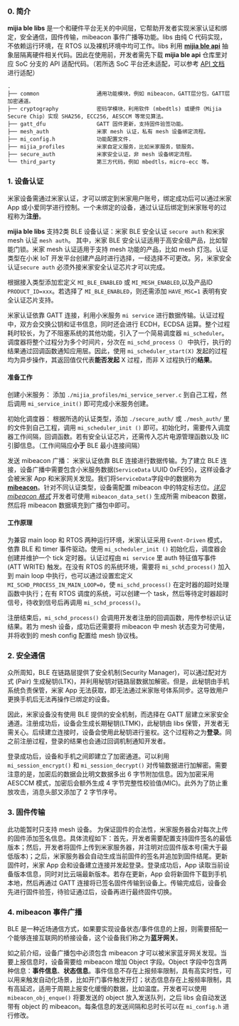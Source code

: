 ### 0. 简介
**mijia ble libs** 是一个和硬件平台无关的中间层，它帮助开发者实现米家认证和绑定，安全通信，固件传输，mibeacon 事件广播等功能。libs 由纯 C 代码实现，不依赖运行环境，在 RTOS 以及裸机环境中均可工作。libs 利用 [**mijia ble api**](https://github.com/MiEcosystem/mijia_ble_api.git) 抽象层隔离硬件相关代码。因此在使用前，开发者需先下载 **mijia ble api** 仓库里对应 SoC 分支的 API 适配代码。（若所选 SoC 平台还未适配，可以参考 [API 文档](https://miecosystem.github.io/mijia_ble_api/) 进行适配）

```
.
├── common                  通用功能模块，例如 mibeacon，GATT层分包，GATT层加密通道。
├── cryptography            密码学模块，利用软件 (mbedtls) 或硬件（Mijia Secure Chip）实现 SHA256, ECC256, AESCCM 等常见算法。
├── gatt_dfu                GATT 固件更新，支持固件验签功能。
├── mesh_auth               米家 mesh 认证，私有 mesh 设备绑定流程。
├── mi_config.h             功能配置文件.
├── mijia_profiles          米家自定义服务，比如米家服务，锁服务。
├── secure_auth             米家安全认证，非 mesh 设备绑定流程。
└── third_party             第三方代码，例如 mbedtls，micro-ecc 等。
```

### 1. 设备认证
米家设备需通过米家认证，才可以绑定到米家用户账号，绑定成功后可以通过米家 App 或小爱同学进行控制。一个未绑定的设备，通过认证后绑定到米家账号的过程称为**注册**。

**mijia ble libs** 支持2类 BLE 设备认证：米家 BLE 安全认证 `secure auth` 和米家 mesh 认证 `mesh auth`。
其中，米家 BLE 安全认证适用于高安全级产品，比如智能门锁。米家 mesh 认证适用于支持 mesh 功能的产品，比如 mesh 灯泡。认证类型在小米 IoT 开发平台创建产品时进行选择，一经选择不可更改。另，米家安全认证`secure auth` 必须外接米家安全认证芯片才可以完成。

根据接入类型添加宏定义 `MI_BLE_ENABLED` 或 `MI_MESH_ENABLED`,以及产品ID `PRODUCT_ID=xxx`。若选择了 `MI_BLE_ENABLED`，则还需添加 `HAVE_MSC=1` 表明有安全认证芯片支持。

米家认证依靠 GATT 连接，利用小米服务 `mi service` 进行数据传输。认证过程中，双方会交换公钥和证书信息，同时还会进行 ECDH，ECDSA 运算。整个过程耗时较长，为了不阻塞系统的其他功能，引入了一个简易调度器 `mi_scheduler`。调度器将整个过程分为多个时间片，分次在 `mi_schd_process（）` 中执行，执行的结果通过回调函数通知应用层。因此，使用 `mi_scheduler_start(X)` 发起的过程均为异步操作，其返回值仅代表**能否发起** X 过程，而非 X 过程执行的**结果**。

#### 准备工作
创建小米服务：
添加 `./mijia_profiles/mi_service_server.c` 到自己工程，然后调用 `mi_service_init()` 即可完成小米服务创建。

初始化调度器：
根据所选的认证类型，添加 `./secure_auth/` 或 `./mesh_auth/` 里的文件到自己工程，调用 `mi_scheduler_init ()` 即可。初始化时，需要传入调度器工作间隔，回调函数。若有安全认证芯片，还需传入芯片电源管理函数以及 IIC 引脚信息。（工作间隔应**小于** BLE 最小连接间隔）

发送 mibeacon 广播：
米家认证依靠 BLE 连接进行数据传输。为了建立 BLE 连接，设备广播中需要包含小米服务数据(`ServiceData` UUID 0xFE95)，这样设备才会被米家 App 和米家网关发现。我们将`ServiceData`字段中的数据称为 [**mibeacon**](https://github.com/MiEcosystem/miio_open/blob/master/ble/米家BLE广播协议.md)。针对不同认证类型，设备需配置 mibeacon 中的特定标志位。[*详见 mibeacon 格式*](https://github.com/MiEcosystem/miio_open/blob/master/ble/米家BLE广播协议.md) 开发者可使用 `mibeacon_data_set()` 生成所需 mibeacon 数据，然后将 mibeacon 数据填充到广播包中即可。

#### 工作原理
为兼容 main loop 和 RTOS 两种运行环境，米家认证采用 `Event-Driven` 模式，依靠 BLE 和 timer 事件驱动。使用 `mi_scheduler_init ()` 初始化后，调度器会创建并维护一个 tick 定时器。认证过程由 `mi service` 里 auth 特征值写事件 (ATT WRITE) 触发。在没有 RTOS 的系统环境，需要将 `mi_schd_process()` 加入到 main loop 中执行，也可以通过设置宏定义 `MI_SCHD_PROCESS_IN_MAIN_LOOP=0`，使 `mi_schd_process()` 在定时器的超时处理函数中执行；在有 RTOS 调度的系统，可以创建一个 task，然后等待定时器超时信号，待收到信号后再调用 `mi_schd_process()`。

注册结束后，`mi_schd_process()` 会调用开发者注册的回调函数，用传参标识认证结果。若为 mesh 设备，成功后还需要将 mibeacon 中 mesh 状态变为可使用，并将收到的 mesh config 配置给 mesh 协议栈。

### 2. 安全通信
众所周知，BLE 在链路层提供了安全机制(Security Manager)，可以通过配对方式 (Pair) 生成秘钥(LTK)，并利用秘钥对链路层数据加解密。但是，此秘钥由手机系统负责保管，米家 App 无法获取，即无法通过米家账号体系同步。这导致用户更换手机后无法再操作已绑定的设备。

因此，米家设备没有使用 BLE 提供的安全机制，而选择在 GATT 层建立米家安全通道。注册成功后，设备会生成长期秘钥(LTMK)，此秘钥由 libs 保管，开发者无需关心。后续建立连接时，设备会使用此秘钥进行鉴权。这个过程称之为**登录**。同之前注册过程，登录的结果也会通过回调机制通知开发者。

登录成功后，设备和手机之间即建立了加密通道。可以利用 `mi_session_encrypt()` 和 `mi_session_decrypt()` 对传输数据进行加解密。需要注意的是，加密后的数据会比明文数据多出 6 字节附加信息。因为加密采用 AESCCM 模式，加密后会额外生成 4 字节完整性校验值(MIC)。此外为了防止重放攻击，消息头部又添加了 2 字节序号。

### 3. 固件传输
此功能暂时只支持 mesh 设备。
为保证固件的合法性，米家服务器会对每次上传的固件添加签名信息。具体流程如下：首先，开发者需要配置支持固件签名的最低版本；然后，开发者将固件上传到米家服务器，并注明对应固件版本号(需大于最低版本)；之后，米家服务器会自动生成当前固件的签名并追加到固件结尾。更新固件时，米家 App 会和设备建立连接并发起登录。登录成功后，App 读取当前设备版本信息，同时对比云端最新版本。若存在更新，App 会将新固件下载到手机本地，然后再通过 GATT 连接将已签名固件传输到设备上。传输完成后，设备会先进行固件验签，待验证通过后，设备再进行最终固件切换。

### 4. mibeacon 事件广播
BLE 是一种近场通信方式，如果要实现设备状态/事件信息的上报，则需要搭配一个能够连接互联网的桥接设备，这个设备我们称之为**蓝牙网关**。

如之前介绍，设备广播包中必须包含 mibeacon 才可以被米家蓝牙网关发现。当要上报信息时，设备需要给 mibeacon 增加 Object 字段。Object 字段中包含两种信息：**事件信息**、**状态信息**。事件信息不存在上报频率限制，具有高实时性，可以用来触发自动化场景，比如开门事件触发开灯；状态信息存在上报频率限制，具有高延迟，适用于周期上报变化缓慢的数据，比如温度。开发者可以使用 `mibeacon_obj_enque()` 将要发送的 object 放入发送队列，之后 libs 会自动发送带有 object 的 mibeacon。每条信息的发送间隔和总时长可以在 `mi_config.h` 进行修改。